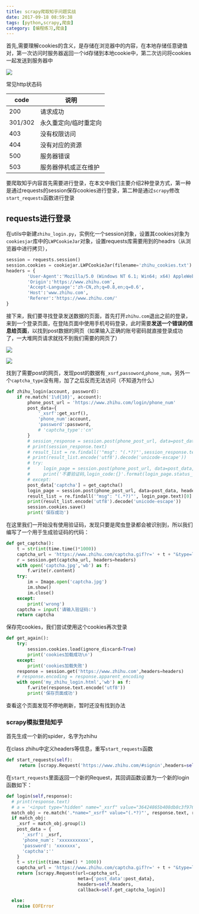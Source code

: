 ```yaml
---
title: scrapy爬取知乎问题实战
date: 2017-09-18 08:59:38
tags: [python,scrapy,爬虫]
category: [编程练习,爬虫]
---
```

首先,需要理解cookies的含义，是存储在浏览器中的内容，在本地存储任意键值对，第一次访问时服务器返回一个id存储到本地cookie中，第二次访问将cookies一起发送到服务器中

<!--more-->

![](http://ooi9t4tvk.bkt.clouddn.com/17-9-18/23468729.jpg)

常见http状态码

| code    | 说明          |
| ------- | ----------- |
| 200     | 请求成功        |
| 301/302 | 永久重定向/临时重定向 |
| 403     | 没有权限访问      |
| 404     | 没有对应的资源     |
| 500     | 服务器错误       |
| 503     | 服务器停机或正在维护  |

 要爬取知乎内容首先需要进行登录，在本文中我们主要介绍2种登录方式，第一种是通过requests的session保存cookies进行登录，第二种是通过`scrapy`修改`start_requests`函数进行登录

## requests进行登录

在utils中新建`zhihu_login.py`，实例化一个session对象，设置其cookies对象为`cookiesjar`库中的`LWPCookieJar`对象，设置requests库需要用到的headrs（从浏览器中进行拷贝），

```python
session = requests.session()
session.cookies = cookiejar.LWPCookieJar(filename='zhihu_cookies.txt')
headers = {
        'User-Agent':'Mozilla/5.0 (Windows NT 6.1; Win64; x64) AppleWebKit/537.36 (KHTML, like Gecko) Chrome/60.0.3112.113 Safari/537.36',
        'Origin':'https://www.zhihu.com',
        'Accept-Language':'zh-CN,zh;q=0.8,en;q=0.6',
        'Host':'www.zhihu.com',
        'Referer':'https://www.zhihu.com/'
}
```

接下来，我们要寻找登录发送数据的页面，首先打开`zhihu.com`退出之前的登录，来到一个登录页面，在登陆页面中使用手机号码登录，此时需要**发送一个错误的信息给页面**，以找到post数据的网页（如果输入正确的账号密码就直接登录成功了，一大堆网页请求就找不到我们需要的网页了）

![](http://ooi9t4tvk.bkt.clouddn.com/17-9-19/72348150.jpg)

![](http://ooi9t4tvk.bkt.clouddn.com/17-9-19/12704910.jpg)

找到了需要post的网页，发现post的数据有`_xsrf`,`passoword`,`phone_num`，另外一个`captcha_type`没有用，加了之后反而无法访问（不知道为什么）

```python
def zhihu_login(account, password):
    if re.match('1\d{10}', account):
        phone_post_url = 'https://www.zhihu.com/login/phone_num'
        post_data={
            '_xsrf':get_xsrf(),
            'phone_num':account,
            'password':password,
            # 'captcha_type':'cn'
        }
        # session_response = session.post(phone_post_url, data=post_data, headers=header)
        # print(session_response.text)
        # result_list = re.findall('"msg": "(.*?)"',session_response.text)[0]
        # print(result_list.encode('utf8').decode('unicode-escape'))
        # try:
        #     login_page = session.post(phone_post_url, data=post_data, headers=headers)
        #     print('不要验证码,login_code:{}'.format(login_page.status_code))
        # except:
        post_data['captcha'] = get_captcha()
        login_page = session.post(phone_post_url, data=post_data, headers=headers)
        result_list = re.findall('"msg": "(.*?)"', login_page.text)[0]
        print(result_list.encode('utf8').decode('unicode-escape'))
        session.cookies.save()
        print('保存成功')

```

在这里我们一开始没有使用验证码，发现只要是爬虫登录都会被识别到，所以我们编写了一个用于生成验证码的代码：

```python
def get_captcha():
    t = str(int(time.time()*1000))
    captcha_url = 'https://www.zhihu.com/captcha.gif?r=' + t + "&type=login"
    r = session.get(captcha_url, headers=headers)
    with open('captcha.jpg','wb') as f:
        f.write(r.content)
    try:
        im = Image.open('captcha.jpg')
        im.show()
        im.close()
    except:
        print('wrong')
    captcha = input('请输入验证码:')
    return captcha
```

保存完cookies，我们尝试使用这个cookies再次登录

```python
def get_again():
    try:
        session.cookies.load(ignore_discard=True)
        print('cookies加载成功\n')
    except:
        print('cookies加载失败')
    response = session.get('https://www.zhihu.com',headers=headers)
    # response.encoding = response.apparent_encoding
    with open('my_zhihu_login.html','wb') as f:
        f.write(response.text.encode('utf8'))
        print('保存页面成功')
```

查看这个页面发现不停地刷新，暂时还没有找到办法

### scrapy模拟登陆知乎

首先生成一个新的spider，名字为zhihu

在class zhihu中定义headers等信息，重写`start_requests`函数

```python
def start_requests(self):
     return [scrapy.Request('https://www.zhihu.com/#signin',headers=self.headers, callback=self.login)]
```

在`start_requests`里面返回一个新的Request，其回调函数设置为一个新的login函数如下：

```python
def login(self,response):
  # print(response.text)
  # a = '<input type="hidden" name="_xsrf" value="36424865b408db8c3f976a1a676cad60"/>'
  match_obj = re.match('.*name="_xsrf" value="(.*?)"', response.text, re.DOTALL)
  if match_obj:
    _xsrf = match_obj.group(1)
    post_data = {
      '_xsrf': _xsrf,
      'phone_num': 'xxxxxxxxxxx',
      'password': 'xxxxxxx',
      'captcha':''
    }
    t = str(int(time.time() * 1000))
    captcha_url = 'https://www.zhihu.com/captcha.gif?r=' + t + "&type=login"
    return [scrapy.Request(url=captcha_url,
                           meta={'post_data':post_data},
                           headers=self.headers,
                           callback=self.get_captcha_login)]

  else:
    raise EOFError
```

